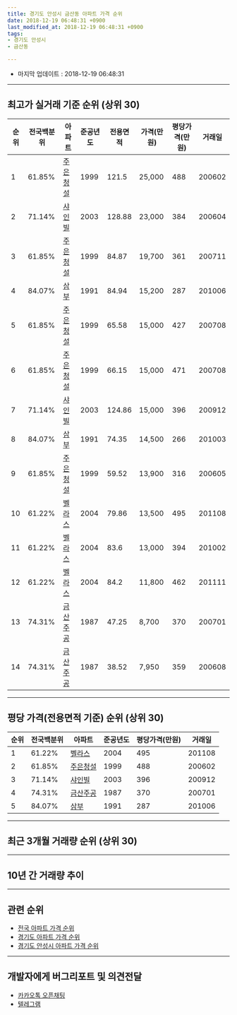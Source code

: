 ```yaml
---
title: 경기도 안성시 금산동 아파트 가격 순위
date: 2018-12-19 06:48:31 +0900
last_modified_at: 2018-12-19 06:48:31 +0900
tags:
- 경기도 안성시
- 금산동

---
```


* 마지막 업데이트 : 2018-12-19 06:48:31

---

## 최고가 실거래 기준 순위 (상위 30)


|순위|전국백분위|아파트|준공년도|전용면적|가격(만원)|평당가격(만원)|거래일|
|---|---|---|---|---|---|---|---|
|1|61.85%|[주은청설](https://search.naver.com/search.naver?query=%EA%B2%BD%EA%B8%B0%EB%8F%84+%EC%95%88%EC%84%B1%EC%8B%9C+%EA%B8%88%EC%82%B0%EB%8F%99+%EC%A3%BC%EC%9D%80%EC%B2%AD%EC%84%A4)|1999|121.5|25,000|488|200602|
|2|71.14%|[샤인빌](https://search.naver.com/search.naver?query=%EA%B2%BD%EA%B8%B0%EB%8F%84+%EC%95%88%EC%84%B1%EC%8B%9C+%EA%B8%88%EC%82%B0%EB%8F%99+%EC%83%A4%EC%9D%B8%EB%B9%8C)|2003|128.88|23,000|384|200604|
|3|61.85%|[주은청설](https://search.naver.com/search.naver?query=%EA%B2%BD%EA%B8%B0%EB%8F%84+%EC%95%88%EC%84%B1%EC%8B%9C+%EA%B8%88%EC%82%B0%EB%8F%99+%EC%A3%BC%EC%9D%80%EC%B2%AD%EC%84%A4)|1999|84.87|19,700|361|200711|
|4|84.07%|[삼부](https://search.naver.com/search.naver?query=%EA%B2%BD%EA%B8%B0%EB%8F%84+%EC%95%88%EC%84%B1%EC%8B%9C+%EA%B8%88%EC%82%B0%EB%8F%99+%EC%82%BC%EB%B6%80)|1991|84.94|15,200|287|201006|
|5|61.85%|[주은청설](https://search.naver.com/search.naver?query=%EA%B2%BD%EA%B8%B0%EB%8F%84+%EC%95%88%EC%84%B1%EC%8B%9C+%EA%B8%88%EC%82%B0%EB%8F%99+%EC%A3%BC%EC%9D%80%EC%B2%AD%EC%84%A4)|1999|65.58|15,000|427|200708|
|6|61.85%|[주은청설](https://search.naver.com/search.naver?query=%EA%B2%BD%EA%B8%B0%EB%8F%84+%EC%95%88%EC%84%B1%EC%8B%9C+%EA%B8%88%EC%82%B0%EB%8F%99+%EC%A3%BC%EC%9D%80%EC%B2%AD%EC%84%A4)|1999|66.15|15,000|471|200708|
|7|71.14%|[샤인빌](https://search.naver.com/search.naver?query=%EA%B2%BD%EA%B8%B0%EB%8F%84+%EC%95%88%EC%84%B1%EC%8B%9C+%EA%B8%88%EC%82%B0%EB%8F%99+%EC%83%A4%EC%9D%B8%EB%B9%8C)|2003|124.86|15,000|396|200912|
|8|84.07%|[삼부](https://search.naver.com/search.naver?query=%EA%B2%BD%EA%B8%B0%EB%8F%84+%EC%95%88%EC%84%B1%EC%8B%9C+%EA%B8%88%EC%82%B0%EB%8F%99+%EC%82%BC%EB%B6%80)|1991|74.35|14,500|266|201003|
|9|61.85%|[주은청설](https://search.naver.com/search.naver?query=%EA%B2%BD%EA%B8%B0%EB%8F%84+%EC%95%88%EC%84%B1%EC%8B%9C+%EA%B8%88%EC%82%B0%EB%8F%99+%EC%A3%BC%EC%9D%80%EC%B2%AD%EC%84%A4)|1999|59.52|13,900|316|200605|
|10|61.22%|[벨라스](https://search.naver.com/search.naver?query=%EA%B2%BD%EA%B8%B0%EB%8F%84+%EC%95%88%EC%84%B1%EC%8B%9C+%EA%B8%88%EC%82%B0%EB%8F%99+%EB%B2%A8%EB%9D%BC%EC%8A%A4)|2004|79.86|13,500|495|201108|
|11|61.22%|[벨라스](https://search.naver.com/search.naver?query=%EA%B2%BD%EA%B8%B0%EB%8F%84+%EC%95%88%EC%84%B1%EC%8B%9C+%EA%B8%88%EC%82%B0%EB%8F%99+%EB%B2%A8%EB%9D%BC%EC%8A%A4)|2004|83.6|13,000|394|201002|
|12|61.22%|[벨라스](https://search.naver.com/search.naver?query=%EA%B2%BD%EA%B8%B0%EB%8F%84+%EC%95%88%EC%84%B1%EC%8B%9C+%EA%B8%88%EC%82%B0%EB%8F%99+%EB%B2%A8%EB%9D%BC%EC%8A%A4)|2004|84.2|11,800|462|201111|
|13|74.31%|[금산주공](https://search.naver.com/search.naver?query=%EA%B2%BD%EA%B8%B0%EB%8F%84+%EC%95%88%EC%84%B1%EC%8B%9C+%EA%B8%88%EC%82%B0%EB%8F%99+%EA%B8%88%EC%82%B0%EC%A3%BC%EA%B3%B5)|1987|47.25|8,700|370|200701|
|14|74.31%|[금산주공](https://search.naver.com/search.naver?query=%EA%B2%BD%EA%B8%B0%EB%8F%84+%EC%95%88%EC%84%B1%EC%8B%9C+%EA%B8%88%EC%82%B0%EB%8F%99+%EA%B8%88%EC%82%B0%EC%A3%BC%EA%B3%B5)|1987|38.52|7,950|359|200608|


---

## 평당 가격(전용면적 기준) 순위 (상위 30)


|순위|전국백분위|아파트|준공년도|평당가격(만원)|거래일|
|---|---|---|---|---|---|
|1|61.22%|[벨라스](https://search.naver.com/search.naver?query=%EA%B2%BD%EA%B8%B0%EB%8F%84+%EC%95%88%EC%84%B1%EC%8B%9C+%EA%B8%88%EC%82%B0%EB%8F%99+%EB%B2%A8%EB%9D%BC%EC%8A%A4)|2004|495|201108|
|2|61.85%|[주은청설](https://search.naver.com/search.naver?query=%EA%B2%BD%EA%B8%B0%EB%8F%84+%EC%95%88%EC%84%B1%EC%8B%9C+%EA%B8%88%EC%82%B0%EB%8F%99+%EC%A3%BC%EC%9D%80%EC%B2%AD%EC%84%A4)|1999|488|200602|
|3|71.14%|[샤인빌](https://search.naver.com/search.naver?query=%EA%B2%BD%EA%B8%B0%EB%8F%84+%EC%95%88%EC%84%B1%EC%8B%9C+%EA%B8%88%EC%82%B0%EB%8F%99+%EC%83%A4%EC%9D%B8%EB%B9%8C)|2003|396|200912|
|4|74.31%|[금산주공](https://search.naver.com/search.naver?query=%EA%B2%BD%EA%B8%B0%EB%8F%84+%EC%95%88%EC%84%B1%EC%8B%9C+%EA%B8%88%EC%82%B0%EB%8F%99+%EA%B8%88%EC%82%B0%EC%A3%BC%EA%B3%B5)|1987|370|200701|
|5|84.07%|[삼부](https://search.naver.com/search.naver?query=%EA%B2%BD%EA%B8%B0%EB%8F%84+%EC%95%88%EC%84%B1%EC%8B%9C+%EA%B8%88%EC%82%B0%EB%8F%99+%EC%82%BC%EB%B6%80)|1991|287|201006|


---

## 최근 3개월 거래량 순위 (상위 30)


<div style="width:100%;">
    <canvas id="deal_count_ranking" height="250"></canvas>
</div>


<script>
new Chart(document.getElementById("deal_count_ranking"), {
    type: 'horizontalBar',
    data: {
        labels: ['주은청설', '금산주공'],
        datasets: [{
            label: '실거래 수',
            data: [4, 1],
            borderColor: "rgba(255, 0, 128, 1)",
            backgroundColor: "rgba(255, 0, 128, 0.5)",
            fill: false,
        }]
    },
    options: {
        responsive: true,
        title: {
            display: true,
            text: '최근 3개월 거래량 순위'
        },
        tooltips: {
            mode: 'index',
            intersect: false,
            callbacks: {
                title: function(tooltipItems, data) {
                    return "실거래 수:";
                },
                label: function(tooltipItem, data) {
                    return data.labels[tooltipItem.index] + ": " + tooltipItem.xLabel;
                }
            }
        },
        hover: {
            mode: 'nearest',
            intersect: true
        },
        scales: {
            xAxes: [{
                display: true,
                scaleLabel: {
                    display: true,
                    labelString: '실거래 수'
                },
                ticks: {
                    suggestedMin: 0,
                }
            }],
            yAxes: [{
                display: true,
                ticks: {
                    autoSkip: false,
                    callback: function(value, index, values) {
                        if (value.length > 15)
                            return value.substr(0, 13) + "...";
                        else
                            return value;
                    }
                },
                scaleLabel: {
                    display: false,
                }
            }]
        }
    }
});

</script>


---

## 10년 간 거래량 추이


<div style="width:100%;">
    <canvas id="deal_progress" height="250"></canvas>
</div>

<script>
new Chart(document.getElementById("deal_progress"), {
    type: 'line',
    data: {
        labels: ['200812','200901','200902','200903','200904','200905','200906','200907','200908','200909','200910','200911','200912','201001','201002','201003','201004','201005','201006','201007','201008','201009','201010','201011','201012','201101','201102','201103','201104','201105','201106','201107','201108','201109','201110','201111','201112','201201','201202','201203','201204','201205','201206','201207','201208','201209','201210','201211','201212','201301','201302','201303','201304','201305','201306','201307','201308','201309','201310','201311','201312','201401','201402','201403','201404','201405','201406','201407','201408','201409','201410','201411','201412','201501','201502','201503','201504','201505','201506','201507','201508','201509','201510','201511','201512','201601','201602','201603','201604','201605','201606','201607','201608','201609','201610','201611','201612','201701','201702','201703','201704','201705','201706','201707','201708','201709','201710','201711','201712','201801','201802','201803','201804','201805','201806','201807','201808','201809','201810','201811','201812'],
        datasets: [{
            label: '실거래 수',
            pointRadius: 1,
            data: [2, 1, 1, 5, 1, 5, 6, 5, 4, 4, 4, 4, 6, 4, 7, 7, 7, 1, 5, 4, 4, 4, 4, 3, 4, 9, 7, 6, 12, 5, 1, 3, 6, 4, 7, 7, 5, 4, 8, 4, 5, 7, 5, 4, 3, 7, 4, 2, 5, 6, 2, 4, 9, 7, 3, 1, 3, 6, 5, 7, 7, 0, 4, 3, 3, 3, 3, 1, 3, 3, 5, 10, 5, 6, 5, 3, 4, 6, 3, 3, 1, 5, 6, 7, 5, 7, 7, 6, 3, 4, 6, 2, 6, 5, 2, 2, 3, 4, 5, 7, 3, 4, 6, 1, 5, 7, 1, 2, 6, 2, 2, 7, 2, 2, 2, 1, 4, 1, 3, 0, 2],
            borderColor: "rgba(255, 201, 14, 1)",
            backgroundColor: "rgba(255, 201, 14, 0.5)",
            fill: true,
        }]
    },
    options: {
        responsive: true,
        title: {
            display: true,
            text: '10년간 거래량 추이'
        },
        tooltips: {
            mode: 'index',
            intersect: false,
        },
        hover: {
            mode: 'nearest',
            intersect: true
        },
        scales: {
            xAxes: [{
                display: true,
                scaleLabel: {
                    display: true,
                    labelString: '년/월'
                }
            }],
            yAxes: [{
                display: true,
                ticks: {
                    suggestedMin: 0,
                },
                scaleLabel: {
                    display: true,
                    labelString: '실거래 수'
                }
            }]
        }
    }
});

</script>


---

## 관련 순위

- [전국 아파트 가격 순위](https://inasie.github.io/apt-ranking/전국)
- [경기도 아파트 가격 순위](https://inasie.github.io/apt-ranking/경기도)
- [경기도 안성시 아파트 가격 순위](https://inasie.github.io/apt-ranking/경기도-안성시)


---

## 개발자에게 버그리포트 및 의견전달

- [카카오톡 오픈채팅](https://open.kakao.com/o/gLJUAP4)
- [텔레그램](https://t.me/inasie)

